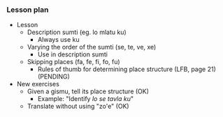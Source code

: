 ### Lesson plan

* Lesson
    * Description sumti  (eg. lo mlatu ku)
        * Always use ku
    * Varying the order of the sumti (se, te, ve, xe)
        * Use in description sumti
    * Skipping places (fa, fe, fi, fo, fu)
        * Rules of thumb for determining place structure (LFB, page 21) (PENDING)
* New exercises
    * Given a gismu, tell its place structure (OK)
        * Example: "Identify _lo se tavla ku_"
    * Translate without using "zo'e" (OK)
